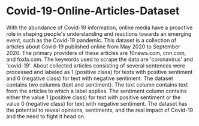 # Covid-19-Online-Articles-Dataset
With the abundance of Covid-19 information, online media have a proactive role in shaping people's understanding and reactions towards an emerging event, such as the Covid-19 pandemic. This dataset is a collection of articles about Covid-19 published online from May 2020 to September 2020. The primary providers of these articles are 10news.com, cnn.com, and foxla.com. The keywords used to scrape the data are 'coronavirus' and 'covid-19'. About collected articles consisting of several sentences were processed and labeled as 1 (positive class) for texts with positive sentiment and 0 (negative class) for text with negative sentiment. The dataset contains two columns (text and sentiment). The text column contains text from the articles to which a label applies. The sentiment column contains either the value 1 (positive class) for text with positive sentiment or the value 0 (negative class) for text with negative sentiment. 
The dataset has the potential to reveal opinions, sentiments, and the real impact of Covid-19 and the need to fight it head on.
